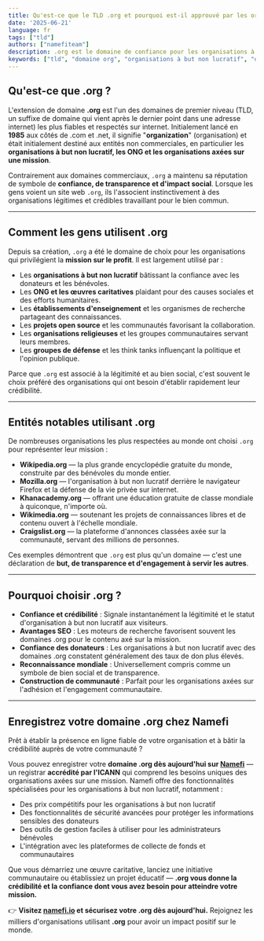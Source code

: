 ```yaml
---
title: Qu'est-ce que le TLD .org et pourquoi est-il approuvé par les organisations à but non lucratif du monde entier ?
date: '2025-06-21'
language: fr
tags: ["tld"]
authors: ["namefiteam"]
description: .org est le domaine de confiance pour les organisations à but non lucratif, les ONG et les organisations axées sur une mission. Découvrez pourquoi c'est le choix privilégié pour bâtir crédibilité et confiance en ligne.
keywords: ["tld", "domaine org", "organisations à but non lucratif", "ong", "charité", "domaine de confiance"]
---
```



## **Qu'est-ce que .org ?**

L'extension de domaine **.org** est l'un des domaines de premier niveau (TLD, un suffixe de domaine qui vient après le dernier point dans une adresse internet) les plus fiables et respectés sur internet. Initialement lancé en **1985** aux côtés de .com et .net, il signifie "**organization**" (organisation) et était initialement destiné aux entités non commerciales, en particulier les **organisations à but non lucratif, les ONG et les organisations axées sur une mission**.

Contrairement aux domaines commerciaux, `.org` a maintenu sa réputation de symbole de **confiance, de transparence et d'impact social**. Lorsque les gens voient un site web `.org`, ils l'associent instinctivement à des organisations légitimes et crédibles travaillant pour le bien commun.

---

## **Comment les gens utilisent .org**

Depuis sa création, `.org` a été le domaine de choix pour les organisations qui privilégient la **mission sur le profit**. Il est largement utilisé par :

*   Les **organisations à but non lucratif** bâtissant la confiance avec les donateurs et les bénévoles.
*   Les **ONG et les œuvres caritatives** plaidant pour des causes sociales et des efforts humanitaires.
*   Les **établissements d'enseignement** et les organismes de recherche partageant des connaissances.
*   Les **projets open source** et les communautés favorisant la collaboration.
*   Les **organisations religieuses** et les groupes communautaires servant leurs membres.
*   Les **groupes de défense** et les think tanks influençant la politique et l'opinion publique.

Parce que `.org` est associé à la légitimité et au bien social, c'est souvent le choix préféré des organisations qui ont besoin d'établir rapidement leur crédibilité.

---

## **Entités notables utilisant .org**

De nombreuses organisations les plus respectées au monde ont choisi `.org` pour représenter leur mission :

*   **Wikipedia.org** — la plus grande encyclopédie gratuite du monde, construite par des bénévoles du monde entier.
*   **Mozilla.org** — l'organisation à but non lucratif derrière le navigateur Firefox et la défense de la vie privée sur internet.
*   **Khanacademy.org** — offrant une éducation gratuite de classe mondiale à quiconque, n'importe où.
*   **Wikimedia.org** — soutenant les projets de connaissances libres et de contenu ouvert à l'échelle mondiale.
*   **Craigslist.org** — la plateforme d'annonces classées axée sur la communauté, servant des millions de personnes.

Ces exemples démontrent que `.org` est plus qu'un domaine — c'est une déclaration de **but, de transparence et d'engagement à servir les autres**.

---

## **Pourquoi choisir .org ?**

*   **Confiance et crédibilité** : Signale instantanément la légitimité et le statut d'organisation à but non lucratif aux visiteurs.
*   **Avantages SEO** : Les moteurs de recherche favorisent souvent les domaines .org pour le contenu axé sur la mission.
*   **Confiance des donateurs** : Les organisations à but non lucratif avec des domaines .org constatent généralement des taux de don plus élevés.
*   **Reconnaissance mondiale** : Universellement compris comme un symbole de bien social et de transparence.
*   **Construction de communauté** : Parfait pour les organisations axées sur l'adhésion et l'engagement communautaire.

---

## **Enregistrez votre domaine .org chez Namefi**

Prêt à établir la présence en ligne fiable de votre organisation et à bâtir la crédibilité auprès de votre communauté ?

Vous pouvez enregistrer votre **domaine .org dès aujourd'hui sur [Namefi](https://namefi.io)** — un registrar **accrédité par l'ICANN** qui comprend les besoins uniques des organisations axées sur une mission. Namefi offre des fonctionnalités spécialisées pour les organisations à but non lucratif, notamment :

*   Des prix compétitifs pour les organisations à but non lucratif
*   Des fonctionnalités de sécurité avancées pour protéger les informations sensibles des donateurs
*   Des outils de gestion faciles à utiliser pour les administrateurs bénévoles
*   L'intégration avec les plateformes de collecte de fonds et communautaires

Que vous démarriez une œuvre caritative, lanciez une initiative communautaire ou établissiez un projet éducatif — **.org vous donne la crédibilité et la confiance dont vous avez besoin pour atteindre votre mission.**

👉 **Visitez [namefi.io](https://namefi.io) et sécurisez votre .org dès aujourd'hui.**
Rejoignez les milliers d'organisations utilisant **.org** pour avoir un impact positif sur le monde.